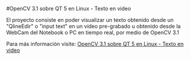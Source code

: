 #OpenCV 3.1 sobre QT 5 en Linux - Texto en video

El proyecto consiste en poder visualizar un texto obtenido desde un "QlineEdir" o "input text" en un vídeo pre-grabado u obtenido desde la WebCam del Notebook o PC en tiempo real, por medio de OpenCV 3.1

Para más información visite:
[OpenCV 3.1 sobre QT 5 en Linux - Texto en video](https://riclab.com/opencv-3-1-sobre-qt-5-en-linux-texto-en-video/)
